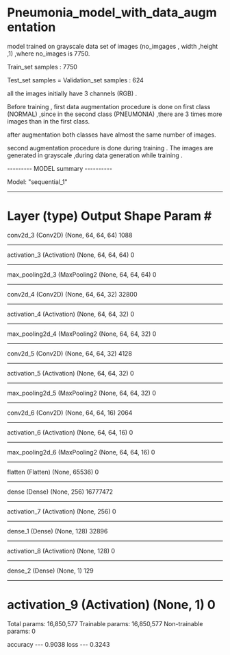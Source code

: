 # Pneumonia_model_with_data_augmentation

model trained on grayscale data set of images (no_imgages , width ,height ,1)  ,where no_images is 7750.

Train_set samples : 7750

Test_set samples =  Validation_set samples :  624

all the images initially have 3 channels (RGB) . 

Before training  , first data augmentation procedure  is done on first class (NORMAL) ,since   in the second class (PNEUMONIA) ,there are 3 times more  images than in the first class.

after augmentation both classes have almost the same number of images.

second augmentation procedure  is done during training . The images are generated in  grayscale ,during data generation while training  . 


--------- MODEL summary ----------

Model: "sequential_1"
_________________________________________________________________
Layer (type)                 Output Shape              Param #   
=================================================================
conv2d_3 (Conv2D)            (None, 64, 64, 64)        1088      
_________________________________________________________________
activation_3 (Activation)    (None, 64, 64, 64)        0         
_________________________________________________________________
max_pooling2d_3 (MaxPooling2 (None, 64, 64, 64)        0         
_________________________________________________________________
conv2d_4 (Conv2D)            (None, 64, 64, 32)        32800     
_________________________________________________________________
activation_4 (Activation)    (None, 64, 64, 32)        0         
_________________________________________________________________
max_pooling2d_4 (MaxPooling2 (None, 64, 64, 32)        0         
_________________________________________________________________
conv2d_5 (Conv2D)            (None, 64, 64, 32)        4128      
_________________________________________________________________
activation_5 (Activation)    (None, 64, 64, 32)        0         
_________________________________________________________________
max_pooling2d_5 (MaxPooling2 (None, 64, 64, 32)        0         
_________________________________________________________________
conv2d_6 (Conv2D)            (None, 64, 64, 16)        2064      
_________________________________________________________________
activation_6 (Activation)    (None, 64, 64, 16)        0         
_________________________________________________________________
max_pooling2d_6 (MaxPooling2 (None, 64, 64, 16)        0         
_________________________________________________________________
flatten (Flatten)            (None, 65536)             0         
_________________________________________________________________
dense (Dense)                (None, 256)               16777472  
_________________________________________________________________
activation_7 (Activation)    (None, 256)               0         
_________________________________________________________________
dense_1 (Dense)              (None, 128)               32896     
_________________________________________________________________
activation_8 (Activation)    (None, 128)               0         
_________________________________________________________________
dense_2 (Dense)              (None, 1)                 129       
_________________________________________________________________
activation_9 (Activation)    (None, 1)                 0         
=================================================================
Total params: 16,850,577
Trainable params: 16,850,577
Non-trainable params: 0


 accuracy  --- 0.9038
 loss      --- 0.3243
